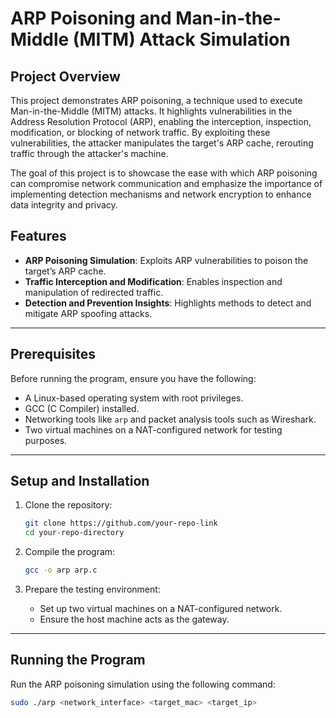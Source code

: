 # ARP Poisoning and Man-in-the-Middle (MITM) Attack Simulation

## Project Overview

This project demonstrates ARP poisoning, a technique used to execute Man-in-the-Middle (MITM) attacks. It highlights vulnerabilities in the Address Resolution Protocol (ARP), enabling the interception, inspection, modification, or blocking of network traffic. By exploiting these vulnerabilities, the attacker manipulates the target's ARP cache, rerouting traffic through the attacker's machine.

The goal of this project is to showcase the ease with which ARP poisoning can compromise network communication and emphasize the importance of implementing detection mechanisms and network encryption to enhance data integrity and privacy.

## Features

- **ARP Poisoning Simulation**: Exploits ARP vulnerabilities to poison the target’s ARP cache.
- **Traffic Interception and Modification**: Enables inspection and manipulation of redirected traffic.
- **Detection and Prevention Insights**: Highlights methods to detect and mitigate ARP spoofing attacks.

---

## Prerequisites

Before running the program, ensure you have the following:

- A Linux-based operating system with root privileges.
- GCC (C Compiler) installed.
- Networking tools like `arp` and packet analysis tools such as Wireshark.
- Two virtual machines on a NAT-configured network for testing purposes.

---

## Setup and Installation

1. Clone the repository:
    ```bash
    git clone https://github.com/your-repo-link
    cd your-repo-directory
    ```

2. Compile the program:
    ```bash
    gcc -o arp arp.c
    ```

3. Prepare the testing environment:
    - Set up two virtual machines on a NAT-configured network.
    - Ensure the host machine acts as the gateway.

---

## Running the Program

Run the ARP poisoning simulation using the following command:

```bash
sudo ./arp <network_interface> <target_mac> <target_ip>
